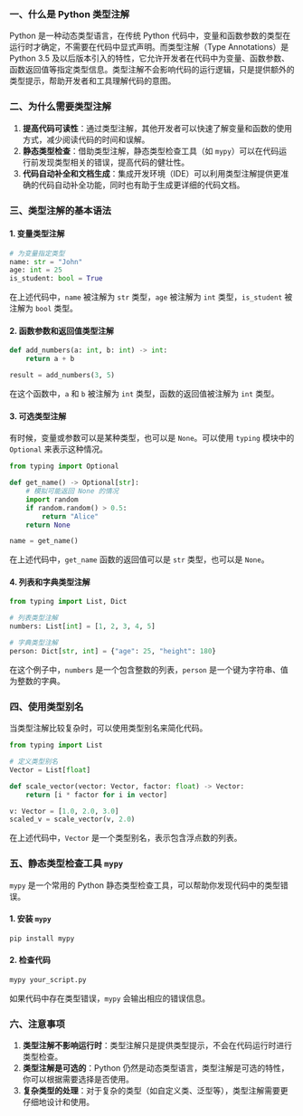 ### 一、什么是 Python 类型注解
Python 是一种动态类型语言，在传统 Python 代码中，变量和函数参数的类型在运行时才确定，不需要在代码中显式声明。而类型注解（Type Annotations）是 Python 3.5 及以后版本引入的特性，它允许开发者在代码中为变量、函数参数、函数返回值等指定类型信息。类型注解不会影响代码的运行逻辑，只是提供额外的类型提示，帮助开发者和工具理解代码的意图。

### 二、为什么需要类型注解
1. **提高代码可读性**：通过类型注解，其他开发者可以快速了解变量和函数的使用方式，减少阅读代码的时间和误解。
2. **静态类型检查**：借助类型注解，静态类型检查工具（如 `mypy`）可以在代码运行前发现类型相关的错误，提高代码的健壮性。
3. **代码自动补全和文档生成**：集成开发环境（IDE）可以利用类型注解提供更准确的代码自动补全功能，同时也有助于生成更详细的代码文档。

### 三、类型注解的基本语法
#### 1. 变量类型注解
```python
# 为变量指定类型
name: str = "John"
age: int = 25
is_student: bool = True
```

在上述代码中，`name` 被注解为 `str` 类型，`age` 被注解为 `int` 类型，`is_student` 被注解为 `bool` 类型。



#### 2. 函数参数和返回值类型注解
```python
def add_numbers(a: int, b: int) -> int:
    return a + b

result = add_numbers(3, 5)
```

在这个函数中，`a` 和 `b` 被注解为 `int` 类型，函数的返回值被注解为 `int` 类型。



#### 3. 可选类型注解
有时候，变量或参数可以是某种类型，也可以是 `None`。可以使用 `typing` 模块中的 `Optional` 来表示这种情况。

```python
from typing import Optional

def get_name() -> Optional[str]:
    # 模拟可能返回 None 的情况
    import random
    if random.random() > 0.5:
        return "Alice"
    return None

name = get_name()
```

在上述代码中，`get_name` 函数的返回值可以是 `str` 类型，也可以是 `None`。



#### 4. 列表和字典类型注解
```python
from typing import List, Dict

# 列表类型注解
numbers: List[int] = [1, 2, 3, 4, 5]

# 字典类型注解
person: Dict[str, int] = {"age": 25, "height": 180}
```

在这个例子中，`numbers` 是一个包含整数的列表，`person` 是一个键为字符串、值为整数的字典。





### 四、使用类型别名
当类型注解比较复杂时，可以使用类型别名来简化代码。

```python
from typing import List

# 定义类型别名
Vector = List[float]

def scale_vector(vector: Vector, factor: float) -> Vector:
    return [i * factor for i in vector]

v: Vector = [1.0, 2.0, 3.0]
scaled_v = scale_vector(v, 2.0)
```

在上述代码中，`Vector` 是一个类型别名，表示包含浮点数的列表。





### 五、静态类型检查工具 `mypy`
`mypy` 是一个常用的 Python 静态类型检查工具，可以帮助你发现代码中的类型错误。

#### 1. 安装 `mypy`
```bash
pip install mypy
```

#### 2. 检查代码
```bash
mypy your_script.py
```

如果代码中存在类型错误，`mypy` 会输出相应的错误信息。

### 六、注意事项
1. **类型注解不影响运行时**：类型注解只是提供类型提示，不会在代码运行时进行类型检查。
2. **类型注解是可选的**：Python 仍然是动态类型语言，类型注解是可选的特性，你可以根据需要选择是否使用。
3. **复杂类型的处理**：对于复杂的类型（如自定义类、泛型等），类型注解需要更仔细地设计和使用。


